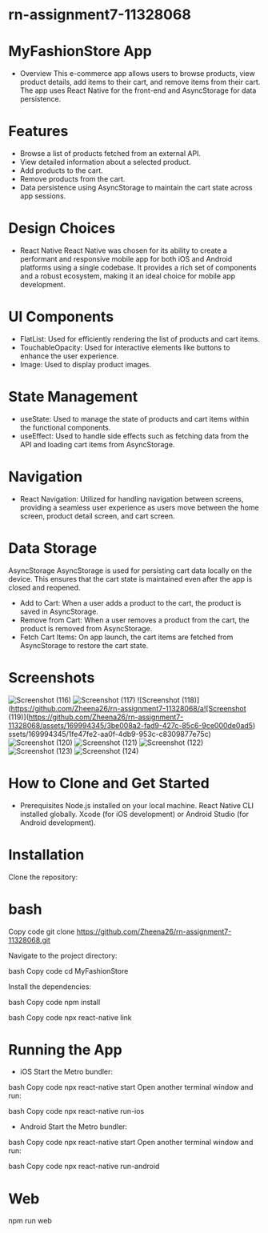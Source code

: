 # rn-assignment7-11328068

# MyFashionStore App

* Overview
This e-commerce app allows users to browse products, view product details, add items to their cart, and remove items from their cart. The app uses React Native for the front-end and AsyncStorage for data persistence.

# Features
* Browse a list of products fetched from an external API.
* View detailed information about a selected product.
* Add products to the cart.
* Remove products from the cart.
* Data persistence using AsyncStorage to maintain the cart state across app sessions.

# Design Choices
* React Native
React Native was chosen for its ability to create a performant and responsive mobile app for both iOS and Android platforms using a single codebase. It provides a rich set of components and a robust ecosystem, making it an ideal choice for mobile app development.

# UI Components
* FlatList: Used for efficiently rendering the list of products and cart items.
* TouchableOpacity: Used for interactive elements like buttons to enhance the user experience.
* Image: Used to display product images.

# State Management

* useState: Used to manage the state of products and cart items within the functional components.
* useEffect: Used to handle side effects such as fetching data from the API and loading cart items from AsyncStorage.

# Navigation

* React Navigation: Utilized for handling navigation between screens, providing a seamless user experience as users move between the home screen, product detail screen, and cart screen.

# Data Storage
AsyncStorage
AsyncStorage is used for persisting cart data locally on the device. This ensures that the cart state is maintained even after the app is closed and reopened.

* Add to Cart: When a user adds a product to the cart, the product is saved in AsyncStorage.
* Remove from Cart: When a user removes a product from the cart, the product is removed from AsyncStorage.
* Fetch Cart Items: On app launch, the cart items are fetched from AsyncStorage to restore the cart state.

# Screenshots
![Screenshot (116)](https://github.com/Zheena26/rn-assignment7-11328068/assets/169994345/3ea3ebbd-e350-41fb-8843-7843ac8254d9)
![Screenshot (117)](https://github.com/Zheena26/rn-assignment7-11328068/assets/169994345/c5c2b3ec-728c-48fc-bbe9-3243f9fd642b)
![Screenshot (118)](https://github.com/Zheena26/rn-assignment7-11328068/a![Screenshot (119)](https://github.com/Zheena26/rn-assignment7-11328068/assets/169994345/3be008a2-fad9-427c-85c6-9ce000de0ad5)
ssets/169994345/1fe47fe2-aa0f-4db9-953c-c8309877e75c)
![Screenshot (120)](https://github.com/Zheena26/rn-assignment7-11328068/assets/169994345/730f54aa-4758-40ea-86e9-05173978ee59)
![Screenshot (121)](https://github.com/Zheena26/rn-assignment7-11328068/assets/169994345/03a2dd05-4145-4b51-bf79-629d820227ca)
![Screenshot (122)](https://github.com/Zheena26/rn-assignment7-11328068/assets/169994345/731818ef-4a4a-4412-9c51-40ac3f451d03)
![Screenshot (123)](https://github.com/Zheena26/rn-assignment7-11328068/assets/169994345/4a8b1132-30fd-4dff-8fdd-c0b0b3dce70d)
![Screenshot (124)](https://github.com/Zheena26/rn-assignment7-11328068/assets/169994345/7cd958b9-a23c-420f-9dcd-f5e9c93130a4)




# How to Clone and Get Started

* Prerequisites
Node.js installed on your local machine.
React Native CLI installed globally.
Xcode (for iOS development) or Android Studio (for Android development).

# Installation
Clone the repository:

# bash
Copy code
git clone <https://github.com/Zheena26/rn-assignment7-11328068.git>

Navigate to the project directory:

bash
Copy code
cd MyFashionStore

Install the dependencies:

bash
Copy code
npm install 

bash
Copy code
npx react-native link


# Running the App

* iOS
Start the Metro bundler:

bash
Copy code
npx react-native start
Open another terminal window and run:

bash
Copy code
npx react-native run-ios

* Android
Start the Metro bundler:

bash
Copy code
npx react-native start
Open another terminal window and run:

bash
Copy code
npx react-native run-android

# Web
npm run web
